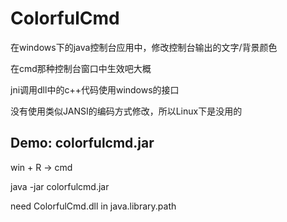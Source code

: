 # ColorfulCmd
在windows下的java控制台应用中，修改控制台输出的文字/背景颜色

在cmd那种控制台窗口中生效吧大概

jni调用dll中的c++代码使用windows的接口

没有使用类似JANSI的编码方式修改，所以Linux下是没用的

## Demo: colorfulcmd.jar
win + R -> cmd

java -jar colorfulcmd.jar

need ColorfulCmd.dll in java.library.path
